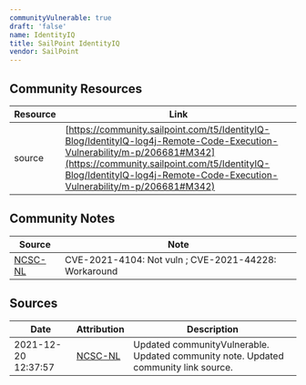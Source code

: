 ```yaml
---
communityVulnerable: true
draft: 'false'
name: IdentityIQ
title: SailPoint IdentityIQ
vendor: SailPoint
---
```



## Community Resources
| Resource | Link |
| --- | --- |
| source | [https://community.sailpoint.com/t5/IdentityIQ-Blog/IdentityIQ-log4j-Remote-Code-Execution-Vulnerability/m-p/206681#M342](https://community.sailpoint.com/t5/IdentityIQ-Blog/IdentityIQ-log4j-Remote-Code-Execution-Vulnerability/m-p/206681#M342) |

## Community Notes
| Source | Note |
| --- | --- |
| [NCSC-NL](https://github.com/NCSC-NL/log4shell/blob/main/software/README.md) | CVE-2021-4104: Not vuln ; CVE-2021-44228: Workaround </ul> |

## Sources
| Date | Attribution | Description |
| --- | --- | --- |
| 2021-12-20 12:37:57 | [NCSC-NL](https://github.com/NCSC-NL/log4shell/blob/main/software/README.md) | Updated communityVulnerable. Updated community note. Updated community link source.  |
